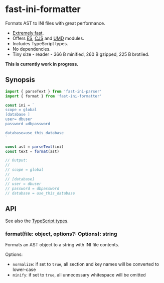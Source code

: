 # fast-ini-formatter

Formats AST to INI files with great performance.

* [Extremely fast].
* Offers [ES], [CJS] and [UMD] modules.
* Includes TypeScript types.
* No dependencies.
* Tiny size - reader - 366 B minified, 260 B gzipped, 225 B brotlied.

**This is currently work in progress.**

## Synopsis

```js
import { parseText } from 'fast-ini-parser'
import { format } from 'fast-ini-formatter'

const ini = `
scope = global
[database ]
user= dbuser
password =dbpassword

database=use_this_database
`

const ast = parseText(ini)
const text = format(ast)

// Output:
//
// scope = global
//
// [database]
// user = dbuser
// password = dbpassword
// database = use_this_database
```

## API

See also the [TypeScript types].

### format(file: object, options?: Options): string

Formats an AST object to a string with INI file contents.

Options:

* `normalize`: if set to `true`, all section and key names will be converted to lower-case
* `minify`: if set to `true`, all unnecessary whitespace will be omitted

[Extremely fast]: ../../perf/README.md#format
[CJS]: https://blog.risingstack.com/node-js-at-scale-module-system-commonjs-require/#commonjstotherescue
[UMD]: https://github.com/umdjs/umd#readme
[ES]: https://hacks.mozilla.org/2018/03/es-modules-a-cartoon-deep-dive/#content-head
[TypeScript types]: ./src/index.d.ts
